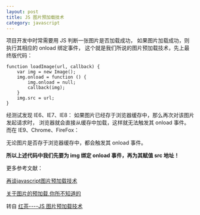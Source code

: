 ```yaml
---
layout: post
title: JS 图片预加载技术
category: javascript
---
```


项目开发中时常需要用 JS 判断一张图片是否加载成功，
如果图片加载成功，则执行其相应的 onload 绑定事件，
这个就是我们所说的图片预加载技术，先上最终版代码：

    function loadImage(url, callback) {   
        var img = new Image();   
        img.onload = function () {   
            img.onload = null;   
            callback(img);   
        }   
        img.src = url;   
    }

经测试发现 IE6、IE7、IE8：
如果图片已经存于浏览器缓存中，那么再次对该图片发起请求时，
浏览器就会直接从缓存中加载，这样就无法触发其 onload 事件。
而在 IE9、Chrome、FireFox：

无论图片是否存于浏览器缓存中，都会触发其 onload 事件。


**所以上述代码中我们先要为 img 绑定 onload 事件，再为其赋值 src 地址！**

更多参考文献：

[再谈javascript图片预加载技术](http://www.planeart.cn/?p=1121)

[关于图片的预加载,你所不知道的](http://www.cnblogs.com/rt0d/archive/2011/04/17/2018646.html)


转自 [红茶----JS 图片预加载技术](http://www.cssbox.net/js-img-onload.html)
  

  